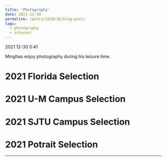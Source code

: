 ```yaml
---
title: 'Photography'
date: 2021-12-30
permalink: /posts/2018/10/blog-post/
tags:
  - photography
  - interest
---
```

2021 12-30 0:41

Minghao enjoy photography during his leisure time. 

2021 Florida Selection
======

2021 U-M Campus Selection
======

2021 SJTU Campus Selection
======

2021 Potrait Selection
======
------
